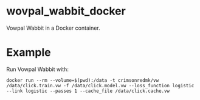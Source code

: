 # wovpal_wabbit_docker

Vowpal Wabbit in a Docker container.

# Example #

Run Vowpal Wabbit with:

    docker run --rm --volume=$(pwd):/data -t crimsonredmk/vw /data/click.train.vw -f /data/click.model.vw --loss_function logistic --link logistic --passes 1 --cache_file /data/click.cache.vw
